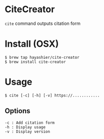 # CiteCreator
`cite` command outputs citation form

# Install (OSX)

```
$ brew tap hayashier/cite-creator
$ brew install cite-creator
```

# Usage

```
$ cite [-c] [-h] [-v] https://............
```

## Options

```
-c : Add citation form
-h : Display usage
-v : Display version
```
